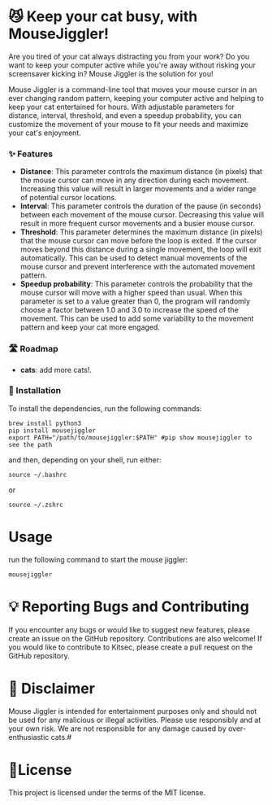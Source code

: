 # 😼 Keep your cat busy, with MouseJiggler! 

Are you tired of your cat always distracting you from your work? Do you want to keep your computer active while you're away without risking your screensaver kicking in? Mouse Jiggler is the solution for you!

Mouse Jiggler is a command-line tool that moves your mouse cursor in an ever changing random pattern, keeping your computer active and helping to keep your cat entertained for hours. With adjustable parameters for distance, interval, threshold, and even a speedup probability, you can customize the movement of your mouse to fit your needs and maximize your cat's enjoyment.

### ✨ Features

- **Distance**: This parameter controls the maximum distance (in pixels) that the mouse cursor can move in any direction during each movement. Increasing this value will result in larger movements and a wider range of potential cursor locations.
- **Interval**: This parameter controls the duration of the pause (in seconds) between each movement of the mouse cursor. Decreasing this value will result in more frequent cursor movements and a busier mouse cursor.
- **Threshold**: This parameter determines the maximum distance (in pixels) that the mouse cursor can move before the loop is exited. If the cursor moves beyond this distance during a single movement, the loop will exit automatically. This can be used to detect manual movements of the mouse cursor and prevent interference with the automated movement pattern.
- **Speedup probability**: This parameter controls the probability that the mouse cursor will move with a higher speed than usual. When this parameter is set to a value greater than 0, the program will randomly choose a factor between 1.0 and 3.0 to increase the speed of the movement. This can be used to add some variability to the movement pattern and keep your cat more engaged.


### 🛣️ Roadmap

- **cats**: add more cats!.

### 🚀 Installation 

To install the dependencies, run the following commands:

```
brew install python3
pip install mousejiggler
export PATH="/path/to/mousejiggler:$PATH" #pip show mousejiggler to see the path
```
and then, depending on your shell, run either:

```
source ~/.bashrc
```

or

```
source ~/.zshrc
```

# Usage

run the following command to start the mouse jiggler:

```
mousejiggler
```

# 💡 Reporting Bugs and Contributing

If you encounter any bugs or would like to suggest new features, please create an issue on the GitHub repository. Contributions are also welcome! If you would like to contribute to Kitsec, please create a pull request on the GitHub repository.

# 🚨 Disclaimer

Mouse Jiggler is intended for entertainment purposes only and should not be used for any malicious or illegal activities. Please use responsibly and at your own risk. We are not responsible for any damage caused by over-enthusiastic cats.# 

# 🔖License

This project is licensed under the terms of the MIT license.